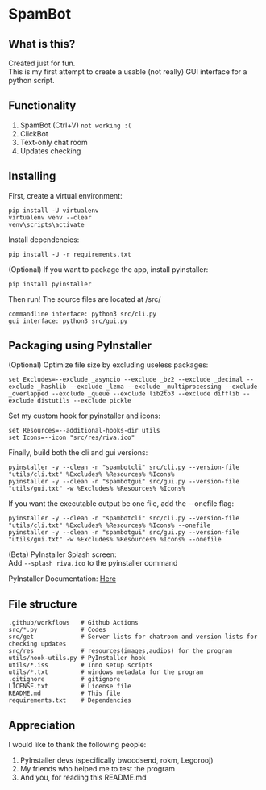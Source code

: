 # SpamBot
## What is this?
Created just for fun. <br>
This is my first attempt to create a usable (not really) GUI interface for a python script. 
## Functionality
1. SpamBot (Ctrl+V) `not working :(`
2. ClickBot
3. Text-only chat room
4. Updates checking
## Installing
First, create a virtual environment: <br>
```commandline
pip install -U virtualenv
virtualenv venv --clear
venv\scripts\activate
```
Install dependencies: <br>
```commandline
pip install -U -r requirements.txt
```
(Optional) If you want to package the app, install pyinstaller: <br>
```commandline
pip install pyinstaller      
```
Then run!  The source files are located at /src/ <br>
```commandline
commandline interface: python3 src/cli.py
gui interface: python3 src/gui.py
```
## Packaging using PyInstaller
(Optional) Optimize file size by excluding useless packages: <br>
```
set Excludes=--exclude _asyncio --exclude _bz2 --exclude _decimal --exclude _hashlib --exclude _lzma --exclude _multiprocessing --exclude _overlapped --exclude _queue --exclude lib2to3 --exclude difflib --exclude distutils --exclude pickle
```
Set my custom hook for pyinstaller and icons: <br>
```
set Resources=--additional-hooks-dir utils
set Icons=--icon "src/res/riva.ico"
```
Finally, build both the cli and gui versions: <br>
```
pyinstaller -y --clean -n "spambotcli" src/cli.py --version-file "utils/cli.txt" %Excludes% %Resources% %Icons%
pyinstaller -y --clean -n "spambotgui" src/gui.py --version-file "utils/gui.txt" -w %Excludes% %Resources% %Icons%
```
If you want the executable output be one file, add the --onefile flag: <br>
```
pyinstaller -y --clean -n "spambotcli" src/cli.py --version-file "utils/cli.txt" %Excludes% %Resources% %Icons% --onefile
pyinstaller -y --clean -n "spambotgui" src/gui.py --version-file "utils/gui.txt" -w %Excludes% %Resources% %Icons% --onefile
```
(Beta) PyInstaller Splash screen: <br>
Add `--splash riva.ico` to the pyinstaller command <br>

PyInstaller Documentation: [Here](https://pyinstaller.org/en/stable/usage.html)
## File structure
```
.github/workflows   # Github Actions
src/*.py            # Codes
src/get             # Server lists for chatroom and version lists for checking updates
src/res             # resources(images,audios) for the program 
utils/hook-utils.py # PyInstaller hook
utils/*.iss         # Inno setup scripts
utils/*.txt         # windows metadata for the program 
.gitignore          # gitignore 
LICENSE.txt         # License file
README.md           # This file 
requirements.txt    # Dependencies
```
## Appreciation
I would like to thank the following people: <br>
1. PyInstaller devs (specifically bwoodsend, rokm, Legorooj)
2. My friends who helped me to test the program
3. And you, for reading this README.md
